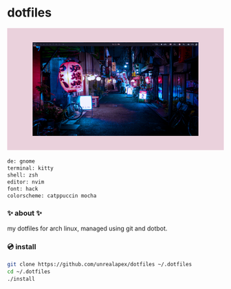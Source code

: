 # dotfiles

![screenshot of arch linux rice](rice.png)
```
de: gnome
terminal: kitty
shell: zsh
editor: nvim
font: hack
colorscheme: catppuccin mocha
```

### ✨ about ✨
my dotfiles for arch linux, managed using git and dotbot.

### 💿 install
```sh
git clone https://github.com/unrealapex/dotfiles ~/.dotfiles
cd ~/.dotfiles
./install
```
